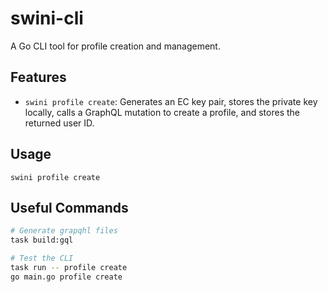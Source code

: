 # swini-cli

A Go CLI tool for profile creation and management.

## Features
- `swini profile create`: Generates an EC key pair, stores the private key locally, calls a GraphQL mutation to create a profile, and stores the returned user ID.

## Usage
```
swini profile create
```


## Useful Commands

```bash
# Generate grapqhl files
task build:gql

# Test the CLI
task run -- profile create
go main.go profile create
```